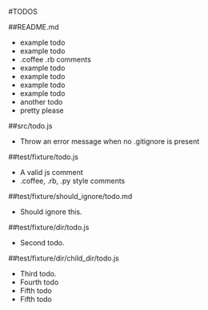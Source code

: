 #TODOS

##README.md
- example todo
- example todo
- .coffee .rb comments
- example todo
- example todo
- example todo
- example todo
- another todo
- pretty please

##src/todo.js
- Throw an error message when no .gitignore is present

##test/fixture/todo.js
- A valid js comment
- .coffee, .rb, .py style comments

##test/fixture/should_ignore/todo.md
- Should ignore this.

##test/fixture/dir/todo.js
- Second todo.

##test/fixture/dir/child_dir/todo.js
- Third todo.
- Fourth todo
- Fifth todo
- Fifth todo
